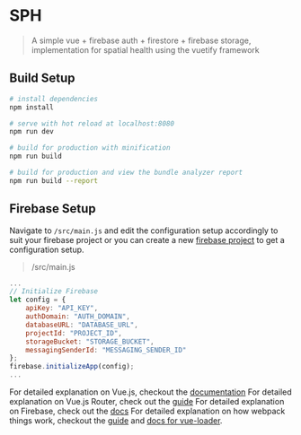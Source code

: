# SPH

> A simple vue + firebase auth + firestore + firebase storage, implementation for spatial health using the vuetify framework

## Build Setup

``` bash
# install dependencies
npm install

# serve with hot reload at localhost:8080
npm run dev

# build for production with minification
npm run build

# build for production and view the bundle analyzer report
npm run build --report
```

## Firebase Setup
Navigate to `/src/main.js` and edit the configuration setup accordingly to suit your firebase project or you can create a new [firebase project](https://firebase.google.com) to get a configuration setup.

> /src/main.js
``` js
...
// Initialize Firebase
let config = {
	apiKey: "API_KEY",
	authDomain: "AUTH_DOMAIN",
	databaseURL: "DATABASE_URL",
	projectId: "PROJECT_ID",
	storageBucket: "STORAGE_BUCKET",
	messagingSenderId: "MESSAGING_SENDER_ID"
};
firebase.initializeApp(config);
...

```

For detailed explanation on Vue.js, checkout the [documentation](https://vuejs.org)
For detailed explanation on Vue.js Router, check out the [guide](https://router.vuejs.org/guide)
For detailed explanation on Firebase, check out the [docs](https://firebase.google.com/docs/)
For detailed explanation on how webpack things work, checkout the [guide](http://vuejs-templates.github.io/webpack/) and [docs for vue-loader](http://vuejs.github.io/vue-loader).

